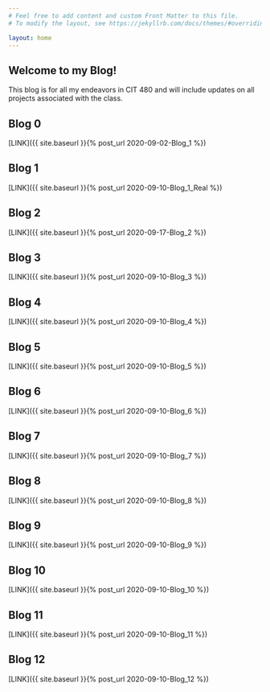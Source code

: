 ```yaml
---
# Feel free to add content and custom Front Matter to this file.
# To modify the layout, see https://jekyllrb.com/docs/themes/#overriding-theme-defaults

layout: home
---
```


<h2>Welcome to my Blog!</h2>
This blog is for all my endeavors in CIT 480 and will include updates on all projects associated with the class.

<h2>Blog 0</h2>
[LINK]({{ site.baseurl }}{% post_url 2020-09-02-Blog_1 %})
<h2>Blog 1</h2>
[LINK]({{ site.baseurl }}{% post_url 2020-09-10-Blog_1_Real %})
<h2>Blog 2</h2>
[LINK]({{ site.baseurl }}{% post_url 2020-09-17-Blog_2 %})
<h2>Blog 3</h2>
[LINK]({{ site.baseurl }}{% post_url 2020-09-10-Blog_3 %})
<h2>Blog 4</h2>
[LINK]({{ site.baseurl }}{% post_url 2020-09-10-Blog_4 %})
<h2>Blog 5</h2>
[LINK]({{ site.baseurl }}{% post_url 2020-09-10-Blog_5 %})
<h2>Blog 6</h2>
[LINK]({{ site.baseurl }}{% post_url 2020-09-10-Blog_6 %})
<h2>Blog 7</h2>
[LINK]({{ site.baseurl }}{% post_url 2020-09-10-Blog_7 %})
<h2>Blog 8</h2>
[LINK]({{ site.baseurl }}{% post_url 2020-09-10-Blog_8 %})
<h2>Blog 9</h2>
[LINK]({{ site.baseurl }}{% post_url 2020-09-10-Blog_9 %})
<h2>Blog 10</h2>
[LINK]({{ site.baseurl }}{% post_url 2020-09-10-Blog_10 %})
<h2>Blog 11</h2>
[LINK]({{ site.baseurl }}{% post_url 2020-09-10-Blog_11 %})
<h2>Blog 12</h2>
[LINK]({{ site.baseurl }}{% post_url 2020-09-10-Blog_12 %})